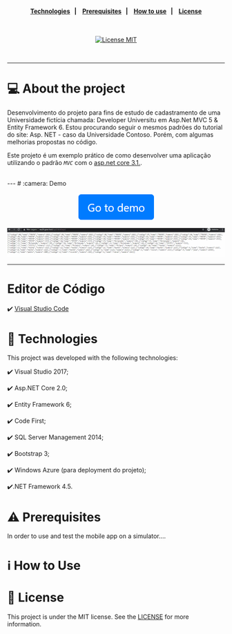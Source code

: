 <h4 align="center">
  <a href="#rocket-technologies">Technologies</a>&nbsp;&nbsp;&nbsp;|&nbsp;&nbsp;&nbsp; 
  <a href="#warning-prerequisites">Prerequisites</a>&nbsp;&nbsp;&nbsp;|&nbsp;&nbsp;&nbsp;
  <a href="#information_source-how-to-use">How to use</a>&nbsp;&nbsp;&nbsp;|&nbsp;&nbsp;&nbsp;
  <a href="#memo-license">License</a>
</h4>

<br/>

<p align="center">
  <a href="https://opensource.org/licenses/MIT">
    <img src="https://img.shields.io/badge/License-MIT-blue.svg" alt="License MIT">
  </a>
</p>

<br/>

---

# 💻 About the project

Desenvolvimento do projeto para fins de estudo de cadastramento de uma Universidade fictícia chamada: Developer Universitu em Asp.Net MVC 5 & Entity Framework 6.
Estou procurando seguir o mesmos padrões do tutorial do site: Asp. NET - caso da Universidade Contoso. Porém, com algumas melhorias propostas no código.

Este projeto é um exemplo prático de como desenvolver uma aplicação utilizando o padrão *`MVC`* com o [asp.net core 3.1.](https://dotnet.microsoft.com/download/dotnet-core/3.1).

<br/>
---
# :camera: Demo

<p align="center">
  <a href="http://wa24.gear.host/api/tabelaapi/">
    <img alt="Demo of app" src="https://github.com/TesteReteste/lim/blob/master/github/goToDemo.png">
  </a>
</p>

![api](https://github.com/TesteReteste/lim/blob/master/github/API.gif)

---


# Editor de Código
✔️ [Visual Studio Code](https://code.visualstudio.com/)

# :rocket: Technologies

This project was developed with the following technologies:

✔️ Visual Studio 2017;

✔️ Asp.NET Core 2.0;

✔️ Entity Framework 6;

✔️ Code First;

✔️ SQL Server Management 2014;

✔️ Bootstrap 3;

✔️ Windows Azure (para deployment do projeto);

✔️.NET Framework 4.5.


# :warning: Prerequisites

In order to use and test the mobile app on a simulator....

# :information_source: How to Use

# :memo: License
This project is under the MIT license. See the [LICENSE](https://github.com/TesteReteste/lim/blob/master/LICENSE) for more information.
